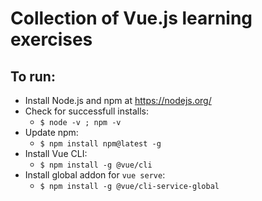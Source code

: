 # Collection of Vue.js learning exercises

## To run:
- Install Node.js and npm at https://nodejs.org/
- Check for successfull installs:
  - `$ node -v ; npm -v`
- Update npm:
  - `$ npm install npm@latest -g`
- Install Vue CLI:
  - `$ npm install -g @vue/cli`
- Install global addon for `vue serve`:
  - `$ npm install -g @vue/cli-service-global`

